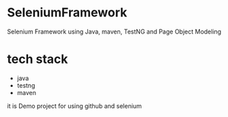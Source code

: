 # SeleniumFramework
Selenium Framework using Java, maven, TestNG and Page Object Modeling 

# tech stack
- java
- testng
- maven

it is Demo project for using github and selenium
